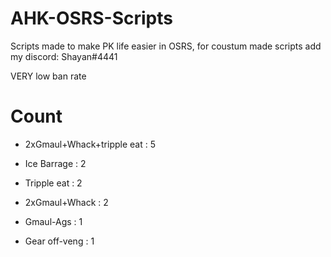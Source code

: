 # AHK-OSRS-Scripts

Scripts made to make PK life easier in OSRS, for coustum made scripts add my discord: Shayan#4441

VERY low ban rate



# Count

* 2xGmaul+Whack+tripple eat : 5

* Ice Barrage : 2

* Tripple eat : 2

* 2xGmaul+Whack : 2

* Gmaul-Ags : 1

* Gear off-veng : 1













